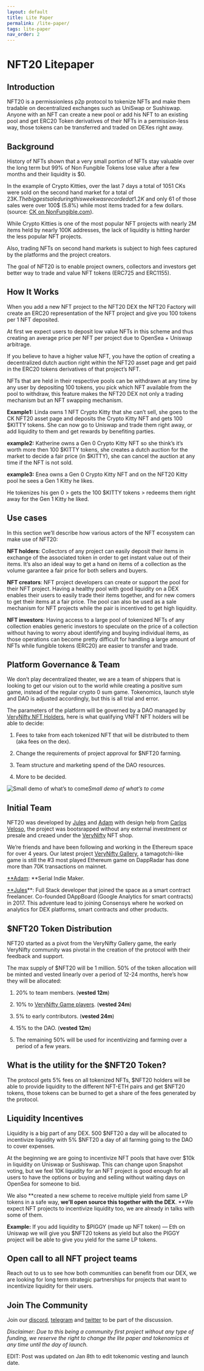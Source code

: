 ```yaml
---
layout: default
title: Lite Paper
permalink: /lite-paper/
tags: lite-paper
nav_order: 2
---
```


# NFT20 Litepaper

## Introduction

NFT20 is a permissionless p2p protocol to tokenize NFTs and make them tradable on decentralized exchanges such as UniSwap or Sushiswap. Anyone with an NFT can create a new pool or add his NFT to an existing pool and get ERC20 Token derivatives of their NFTs in a permission-less way, those tokens can be transferred and traded on DEXes right away.

## Background

History of NFTs shown that a very small portion of NFTs stay valuable over the long term but 99% of Non Fungible Tokens lose value after a few months and their liquidity is $0.

In the example of Crypto Kitties, over the last 7 days a total of 1051 CKs were sold on the second hand market for a total of 23K$. The biggest sale during this week was recorded at 1.2K$ and only 61 of those sales were over 100$ (5.8%) while most items traded for a few dollars. (source: [CK on NonFungible.com](https://nonfungible.com/market/history/cryptokitties?filter=saleType%3D&filter=blockTimestamp%3D2020-12-24%2C2020-12-31&length=10&sort=usdPrice%3Ddesc&start=0)).

While Crypto Kitties is one of the most popular NFT projects with nearly 2M items held by nearly 100K addresses, the lack of liquidity is hitting harder the less popular NFT projects.

Also, trading NFTs on second hand markets is subject to high fees captured by the platforms and the project creators.

The goal of NFT20 is to enable project owners, collectors and investors get better way to trade and value NFT tokens (ERC725 and ERC1155).

## How It Works

When you add a new NFT project to the NFT20 DEX the NFT20 Factory will create an ERC20 representation of the NFT project and give you 100 tokens per 1 NFT deposited.

At first we expect users to deposit low value NFTs in this scheme and thus creating an average price per NFT per project due to OpenSea + Uniswap arbitrage.

If you believe to have a higher value NFT, you have the option of creating a decentralized dutch auction right within the NFT20 asset page and get paid in the ERC20 tokens derivatives of that project’s NFT.

NFTs that are held in their respective pools can be withdrawn at any time by any user by depositing 100 tokens, you pick which NFT available from the pool to withdraw, this feature makes the NFT20 DEX not only a trading mechanism but an NFT swapping mechanism.

**Example1:** Linda owns 1 NFT Crypto Kitty that she can’t sell, she goes to the CK NFT20 asset page and deposits the Crypto Kitty NFT and gets 100 $KITTY tokens. She can now go to Uniswap and trade them right away, or add liquidity to them and get rewards by benefiting parties.

**example2:** Katherine owns a Gen 0 Crypto Kitty NFT so she think’s it’s worth more then 100 $KITTY tokens, she creates a dutch auction for the market to decide a fair price (in $KITTY), she can cancel the auction at any time if the NFT is not sold.

**example3:** Enea owns a Gen 0 Crypto Kitty NFT and on the NFT20 Kitty pool he sees a Gen 1 Kitty he likes.

He tokenizes his gen 0 > gets the 100 $KITTY tokens > redeems them right away for the Gen 1 Kitty he liked.

## **Use cases**

In this section we’ll describe how various actors of the NFT ecosystem can make use of NFT20:

**NFT holders**: Collectors of any project can easily deposit their items in exchange of the associated token in order to get instant value out of their items. It’s also an ideal way to get a hand on items of a collection as the volume garantee a fair price for both sellers and buyers.

**NFT creators**: NFT project developers can create or support the pool for their NFT project. Having a healthy pool with good liquidity on a DEX enables their users to easily trade their items together, and for new comers to get their items at a fair price. The pool can also be used as a sale mechanism for NFT projects while the pair is incentived to get high liquidity.

**NFT investors**: Having access to a large pool of tokenized NFTs of any collection enables generic investors to speculate on the price of a collection without having to worry about identifying and buying individual items, as those operations can become pretty difficult for handling a large amount of NFTs while fungible tokens (ERC20) are easier to transfer and trade.

## Platform Governance & Team

We don’t play decentralized theater, we are a team of shippers that is looking to get our vision out to the world while creating a positive sum game, instead of the regular crypto 0 sum game. Tokenomics, launch style and DAO is adjusted accordingly, but this is all trial and error.

The parameters of the platform will be governed by a DAO managed by [VeryNifty NFT Holders](https://gallery.verynifty.io), here is what qualifying VNFT NFT holders will be able to decide:

1. Fees to take from each tokenized NFT that will be distributed to them (aka fees on the dex).

1. Change the requirements of project approval for $NFT20 farming.

1. Team structure and marketing spend of the DAO resources.

1. More to be decided.

![Small demo of what’s to come](https://cdn-images-1.medium.com/max/2874/1*vj4S0mpjE6VrUeiT7DvF3Q.gif)_Small demo of what’s to come_

## Initial Team

NFT20 was developed by [Jules](https://twitter.com/jdourlens) and [Adam](https://twitter.com/surfcoderepeat) with design help from [Carlos Veloso](undefined), the project was bootsrapped without any external investment or presale and creaed under the [VeryNifty](https://verynifty.io) NFT shop.

We’re friends and have been following and working in the Ethereum space for over 4 years. Our latest project [VeryNifty Gallery](https:/gallery.verynifty.io), a tamagotchi-like game is still the #3 most played Ethereum game on DappRadar has done more than 70K transactions on mainnet.

[\*\*Adam](https://twitter.com/surfcoderepeat): \*\*Serial Indie Maker.

[\*\*Jules](https://twitter.com/jdourlens)\*\*: Full Stack developer that joined the space as a smart contract freelancer. Co-founded DAppBoard (Google Analytics for smart contracts) in 2017. This adventure lead to joining Consensys where he worked on analytics for DEX platforms, smart contracts and other products.

## $NFT20 Token Distribution

NFT20 started as a pivot from the VeryNifty Gallery game, the early VeryNifty community was pivotal in the creation of the protocol with their feedback and support.

The max supply of $NFT20 will be 1 million. 50% of the token allocation will be minted and vested linearly over a period of 12-24 months, here’s how they will be allocated:

1. 20% to team members. (**vested 12m**)

1. 10% to [VeryNifty Game players](https://medium.com/r?url=https%3A%2F%2Fverynifty.medium.com%2Frewards-forvnfts-on-upcoming-protocol-4c628db17352). (**vested 24m**)

1. 5% to early contributors. (**vested 24m**)

1. 15% to the DAO. (**vested 12m**)

1. The remaining 50% will be used for incentivizing and farming over a period of a few years.

## What is the utility for the $NFT20 Token?

The protocol gets 5% fees on all tokenized NFTs, $NFT20 holders will be able to provide liquidity to the different NFT-ETH pairs and get $NFT20 tokens, those tokens can be burned to get a share of the fees generated by the protocol.

## **Liquidity Incentives**

Liquidity is a big part of any DEX. 500 $NFT20 a day will be allocated to incentivize liquidity with 5% $NFT20 a day of all farming going to the DAO to cover expenses.

At the beginning we are going to incentivize NFT pools that have over $10k in liquidity on Uniswap or Sushiswap. This can change upon Snapshot voting, but we feel 10K liquidity for an NFT project is good enough for all users to have the options or buying and selling without waiting days on OpenSea for someone to bid.

We also **created a new scheme to receive multiple yield from same LP tokens in a safe way, **we’ll open source this together with the DEX**. **We expect NFT projects to incentivize liquidity too, we are already in talks with some of them.

**Example:** If you add liquidity to $PIGGY (made up NFT token) — Eth on Uniswap we will give you $NFT20 tokens as yield but also the PIGGY project will be able to give you yield for the same LP tokens.

## Open call to all NFT project teams

Reach out to us to see how both communities can benefit from our DEX, we are looking for long term strategic partnerships for projects that want to incentivize liquidity for their users.

## Join The Community

Join our [discord](https://discord.gg/kfByfux), [telegram](https://t.me/airprotocol) and [twitter](https://twitter.com/niftymuseum) to be part of the discussion.

_Disclaimer: Due to this being a community first project without any type of funding, we reserve the right to change the lite paper and tokenomics at any time until the day of launch._

EDIT: Post was updated on Jan 8th to edit tokenomic vesting and launch date.
